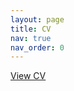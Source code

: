 ```yaml
---
layout: page
title: CV
nav: true
nav_order: 0
---
```


<a href="https://flemmingkondrup.github.io/assets/pdf/cv.pdf" class="btn">View CV</a>

